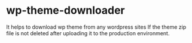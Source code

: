# wp-theme-downloader

It helps to download wp theme from any wordpress sites If the theme zip file is not deleted after uploading it to the production environment.
